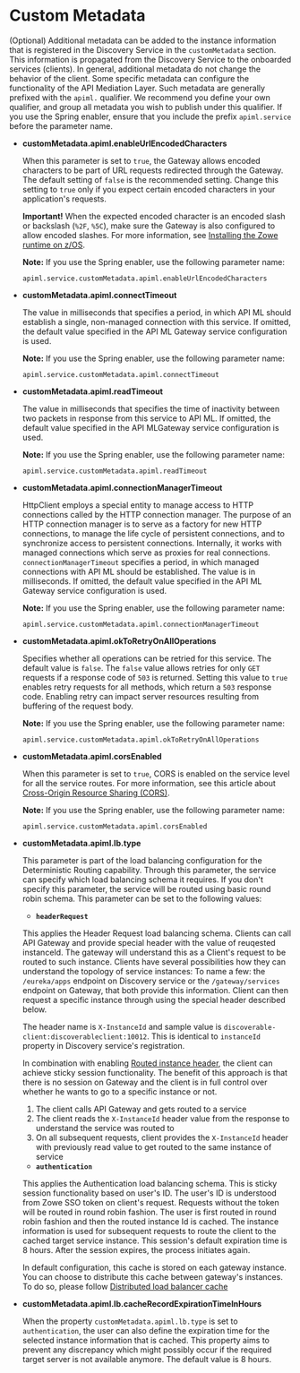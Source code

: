 # Custom Metadata

(Optional) Additional metadata can be added to the instance information that is registered in the Discovery Service in the `customMetadata` section. This information is propagated from the Discovery Service to the onboarded services (clients). In general, additional metadata do not change the behavior of the client. Some specific metadata can configure the functionality of the API Mediation Layer. Such metadata are generally prefixed with the `apiml.` qualifier. We recommend you define your own qualifier, and group all metadata you wish to publish under this qualifier. If you use the Spring enabler, ensure that you include the prefix `apiml.service` before the parameter name.

* **customMetadata.apiml.enableUrlEncodedCharacters**
      
    When this parameter is set to `true`, the Gateway allows encoded characters to be part of URL requests redirected through the Gateway. The default setting of `false` is the recommended setting. Change this setting to `true` only if you expect certain encoded characters in your application's requests.
          
    **Important!**  When the expected encoded character is an encoded slash or backslash (`%2F`, `%5C`), make sure the Gateway is also configured to allow encoded slashes. For  more information, see [Installing the Zowe runtime on z/OS](../../user-guide/install-zos.md).
    
    **Note:** If you use the Spring enabler, use the following parameter name:
    
    `apiml.service.customMetadata.apiml.enableUrlEncodedCharacters` 

* **customMetadata.apiml.connectTimeout**
    
    The value in milliseconds that specifies a period, in which API ML should establish a single, non-managed connection with this service. If omitted, the default value specified in the API ML Gateway service configuration is used.
    
    **Note:** If you use the Spring enabler, use the following parameter name:
    
    `apiml.service.customMetadata.apiml.connectTimeout` 

* **customMetadata.apiml.readTimeout**
    
    The value in milliseconds that specifies the  time of inactivity between two packets in response from this service to API ML. If omitted, the default value specified in the API MLGateway service configuration is used.

    **Note:** If you use the Spring enabler, use the following parameter name:
    
    `apiml.service.customMetadata.apiml.readTimeout`

* **customMetadata.apiml.connectionManagerTimeout**
    
    HttpClient employs a special entity to manage access to HTTP connections called by the HTTP connection manager. The purpose of an HTTP connection manager is to serve as a factory for new HTTP connections, to manage the life cycle of persistent connections, and to synchronize access to persistent connections. Internally, it works with managed connections which serve as proxies for real connections. `connectionManagerTimeout` specifies a period, in which managed connections with API ML should be established. The value is in milliseconds. If omitted, the default value specified in the API ML Gateway service configuration is used.

    **Note:** If you use the Spring enabler, use the following parameter name:
    
    `apiml.service.customMetadata.apiml.connectionManagerTimeout`

* **customMetadata.apiml.okToRetryOnAllOperations**
    
    Specifies whether all operations can be retried for this service. The default value is `false`. The `false` value allows retries for only `GET` requests if a response code of `503` is returned. Setting this value to `true` enables retry requests for all methods, which return a `503` response code. Enabling retry can impact server resources resulting from buffering of the request body.
    
    **Note:** If you use the Spring enabler, use the following parameter name:
    
    `apiml.service.customMetadata.apiml.okToRetryOnAllOperations`
              
* **customMetadata.apiml.corsEnabled**
    
    When this parameter is set to `true`, CORS is enabled on the service level for all the service routes. 
    For more information, see this article about [Cross-Origin Resource Sharing (CORS)](https://developer.mozilla.org/en-US/docs/Web/HTTP/CORS).
    
    **Note:** If you use the Spring enabler, use the following parameter name:
    
    `apiml.service.customMetadata.apiml.corsEnabled`   
    
 * **customMetadata.apiml.lb.type**
   
    This parameter is part of the load balancing configuration for the Deterministic Routing capability. Through this parameter, the service can specify which load balancing schema it requires. If you don't specify this parameter, the service will be routed using basic round robin schema. This parameter can be set to the following values:
   
    * **`headerRequest`**
    
    This applies the Header Request load balancing schema. Clients can call API Gateway and provide special header with the value of reuqested instanceId. The gateway will understand this as a Client's request to be routed to such instance. Clients have several possibilities how they can understand the topology of service instances: To name a few: the `/eureka/apps` endpoint on Discovery service or the `/gateway/services` endpoint on Gateway, that both provide this information. Client can then request a specific instance through using the special header described below.

    The header name is `X-InstanceId` and sample value is `discoverable-client:discoverableclient:10012`. This is identical to `instanceId` property in Discovery service's registration.
    
    In combination with enabling [Routed instance header](../../user-guide/api-mediation/api-gateway-configuration.md#routed-instance-header), the client can achieve sticky session functionality. The benefit of this approach is that there is no session on Gateway and the client is in full control over whether he wants to go to a specific instance or not. 
    
    1) The client calls API Gateway and gets routed to a service
    2) The client reads the `X-InstanceId` header value from the response to understand the service was routed to
    3) On all subsequent requests, client provides the `X-InstanceId` header with previously read value to get routed to the same instance of service
    
    * **`authentication`**

   This applies the Authentication load balancing schema. This is sticky session functionality based on user's ID. The user's ID is understood from Zowe SSO token on client's request. Requests without the token will be routed in round robin fashion. The user is first routed in round robin fashion and then the routed instance Id is cached. The instance information is used for subsequent requests to route the client to the cached target service instance. This session's default expiration time is 8 hours. After the session expires, the process initiates again.

    In default configuration, this cache is stored on each gateway instance. You can choose to distribute this cache between gateway's instances. To do so, please follow [Distributed load balancer cache](../../user-guide/api-mediation/api-gateway-configuration.md#distributed-load-balancer-cache)
           
 * **customMetadata.apiml.lb.cacheRecordExpirationTimeInHours**  
    
    When the property `customMetadata.apiml.lb.type` is set to `authentication`, the user can also define the expiration time for the selected instance information that is cached. This property aims to prevent any discrepancy which might possibly occur if the required target server is not available anymore. The default value is 8 hours.  

